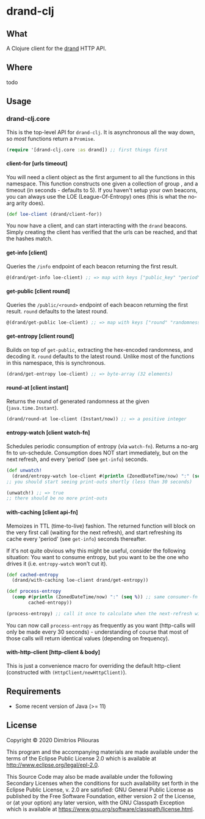 # drand-clj

## What
A Clojure client for the [drand](https://drand.love/) HTTP API.

## Where

todo

## Usage

### drand-clj.core
This is the top-level API for `drand-clj`. It is asynchronous all the way down, so _most_ functions return a `Promise`.

```clj
(require '[drand-clj.core :as drand]) ;; first things first
```

#### client-for \[urls timeout\]
You will need a client object as the first argument to all the functions in this namespace.
This function constructs one given a collection of group <urls>, and a timeout (in seconds - defaults to 5).
If you haven't setup your own beacons, you can always use the LOE (League-Of-Entropy) ones (this is what the no-arg arity does). 

```clj
(def loe-client (drand/client-for)) 
```
You now have a client, and can start interacting with the `drand` beacons.
Simply creating the client has verified that the urls can be reached, and that the hashes match. 

#### get-info \[client\]
Queries the `/info` endpoint of each beacon returning the first result.

```clj
@(drand/get-info loe-client) ;; => map with keys ["public_key" "period" "genesis_time" "hash" "groupHash"]
```

#### get-public \[client round\]
Queries the `/public/<round>` endpoint of each beacon returning the first result. `round` defaults to the latest round.

```clj
@(drand/get-public loe-client) ;; => map with keys ["round" "randomness" "signature" "previous_signature"]
```

#### get-entropy \[client round\]
Builds on top of `get-public`, extracting the hex-encoded randomness, and decoding it. `round` defaults to the latest round.
Unlike most of the functions in this namespace, this is synchronous.

```clj
(drand/get-entropy loe-client) ;; => byte-array (32 elements)
```


#### round-at \[client instant\]
Returns the round of generated randomness at the given <instant> (`java.time.Instant`).

```clj
(drand/round-at loe-client (Instant/now)) ;; => a positive integer 
```

#### entropy-watch \[client watch-fn\]
Schedules periodic consumption of entropy (via `watch-fn`). Returns a no-arg fn to un-schedule.
Consumption does NOT start immediately, but on the next refresh, and every 'period' (see `get-info`) seconds. 

```clj
(def unwatch!
  (drand/entropy-watch loe-client #(println (ZonedDateTime/now) ":" (seq %))))
;; you should start seeing print-outs shortly (less than 30 seconds) 

(unwatch!) ;; => true
;; there should be no more print-outs

```

#### with-caching \[client api-fn\]
Memoizes <api-fn> in TTL (time-to-live) fashion.
The returned function will block on the very first call (waiting for the next refresh), 
and start refreshing its cache every 'period' (see `get-info`) seconds thereafter.

If it's not quite obvious why this might be useful, consider the following situation:
You want to consume entropy, but you want to be the one who drives it (i.e. `entropy-watch` won't cut it).

```clj
(def cached-entropy
  (drand/with-caching loe-client drand/get-entropy))

(def process-entropy
  (comp #(println (ZonedDateTime/now) ":" (seq %)) ;; same consumer-fn we used in `entropy-watch`
        cached-entropy))

(process-entropy) ;; call it once to calculate when the next-refresh will be and block until then
```
You can now call `process-entropy` as frequently as you want (http-calls will only be made every 30 seconds) -
understanding of course that most of those calls will return identical values (depending on frequency).

#### with-http-client \[http-client & body\]
This is just a convenience macro for overriding the default http-client (constructed with `(HttpClient/newHttpClient)`).

## Requirements
- Some recent version of Java (>= 11)

## License

Copyright © 2020 Dimitrios Piliouras

This program and the accompanying materials are made available under the
terms of the Eclipse Public License 2.0 which is available at
http://www.eclipse.org/legal/epl-2.0.

This Source Code may also be made available under the following Secondary
Licenses when the conditions for such availability set forth in the Eclipse
Public License, v. 2.0 are satisfied: GNU General Public License as published by
the Free Software Foundation, either version 2 of the License, or (at your
option) any later version, with the GNU Classpath Exception which is available
at https://www.gnu.org/software/classpath/license.html.
